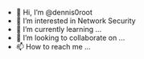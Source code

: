 - 👋 Hi, I’m @dennis0root
- 👀 I’m interested in Network Security 
- 🌱 I’m currently learning ...
- 💞️ I’m looking to collaborate on ...
- 📫 How to reach me ...

<!---
dennis0root/dennis0root is a ✨ special ✨ repository because its `README.md` (this file) appears on your GitHub profile.
You can click the Preview link to take a look at your changes.
--->
